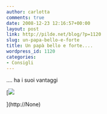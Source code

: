 ```yaml
---
author: carlotta
comments: true
date: 2008-12-23 12:16:57+00:00
layout: post
link: http://pilde.net/blog/?p=1120
slug: un-papa-bello-e-forte
title: Un papà bello e forte....
wordpress_id: 1120
categories:
- Consigli
---
```


.... ha i suoi vantaggi

[![]({{baseurl}}/uploads/2008/12/piramide.jpg)


](http://None)



